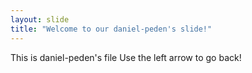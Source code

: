 ```yaml
---
layout: slide
title: "Welcome to our daniel-peden's slide!"
---
```

This is daniel-peden's file
Use the left arrow to go back!

